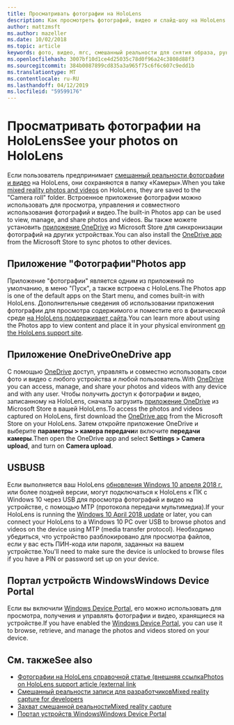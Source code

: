 ```yaml
---
title: Просматривать фотографии на HoloLens
description: Как просмотреть фотографий, видео и слайд-шоу на HoloLens и поместите их в физической среде.
author: mattzmsft
ms.author: mazeller
ms.date: 10/02/2018
ms.topic: article
keywords: фото, видео, mrc, смешанный реальности для снятия образа, руководство, OneDrive, HoloLens, ПИН-код, место, слайд-шоу
ms.openlocfilehash: 3007bf10d1ce4d25035c78d0f96a24c3808d88f3
ms.sourcegitcommit: 384b0087899cd835a3a965f75c6f6c607c9edd1b
ms.translationtype: MT
ms.contentlocale: ru-RU
ms.lasthandoff: 04/12/2019
ms.locfileid: "59599176"
---
```

# <a name="see-your-photos-on-hololens"></a><span data-ttu-id="97837-104">Просматривать фотографии на HoloLens</span><span class="sxs-lookup"><span data-stu-id="97837-104">See your photos on HoloLens</span></span>

<span data-ttu-id="97837-105">Если пользователь предпринимает [смешанный реальности фотографии и видео](mixed-reality-capture.md) на HoloLens, они сохраняются в папку «Камеры».</span><span class="sxs-lookup"><span data-stu-id="97837-105">When you take [mixed reality photos and videos](mixed-reality-capture.md) on HoloLens, they are saved to the "Camera roll" folder.</span></span> <span data-ttu-id="97837-106">Встроенное приложение фотографии можно использовать для просмотра, управления и совместного использования фотографий и видео.</span><span class="sxs-lookup"><span data-stu-id="97837-106">The built-in Photos app can be used to view, manage, and share photos and videos.</span></span> <span data-ttu-id="97837-107">Вы также можете установить [приложение OneDrive](https://www.microsoft.com/p/onedrive/9wzdncrfj1p3) из Microsoft Store для синхронизации фотографий на других устройствах.</span><span class="sxs-lookup"><span data-stu-id="97837-107">You can also install the [OneDrive app](https://www.microsoft.com/p/onedrive/9wzdncrfj1p3) from the Microsoft Store to sync photos to other devices.</span></span> 

## <a name="photos-app"></a><span data-ttu-id="97837-108">Приложение "Фотографии"</span><span class="sxs-lookup"><span data-stu-id="97837-108">Photos app</span></span>

<span data-ttu-id="97837-109">Приложение "фотографии" является одним из приложений по умолчанию, в меню "Пуск", а также встроена с HoloLens.</span><span class="sxs-lookup"><span data-stu-id="97837-109">The Photos app is one of the default apps on the Start menu, and comes built-in with HoloLens.</span></span> <span data-ttu-id="97837-110">Дополнительные сведения об использовании приложения фотографии для просмотра содержимого и поместите его в физической среде [на HoloLens поддерживает сайта](https://support.microsoft.com/help/12648).</span><span class="sxs-lookup"><span data-stu-id="97837-110">You can learn more about using the Photos app to view content and place it in your physical environment [on the HoloLens support site](https://support.microsoft.com/help/12648).</span></span> 

## <a name="onedrive-app"></a><span data-ttu-id="97837-111">Приложение OneDrive</span><span class="sxs-lookup"><span data-stu-id="97837-111">OneDrive app</span></span>

<span data-ttu-id="97837-112">С помощью [OneDrive](https://onedrive.live.com/) доступ, управлять и совместно использовать свои фото и видео с любого устройства и любой пользователь.</span><span class="sxs-lookup"><span data-stu-id="97837-112">With [OneDrive](https://onedrive.live.com/) you can access, manage, and share your photos and videos with any device and with any user.</span></span> <span data-ttu-id="97837-113">Чтобы получить доступ к фотографии и видео, записанному на HoloLens, сначала загрузить [приложение OneDrive](https://www.microsoft.com/p/onedrive/9wzdncrfj1p3) из Microsoft Store в вашей HoloLens.</span><span class="sxs-lookup"><span data-stu-id="97837-113">To access the photos and videos captured on HoloLens, first download the [OneDrive app](https://www.microsoft.com/p/onedrive/9wzdncrfj1p3) from the Microsoft Store on your HoloLens.</span></span> <span data-ttu-id="97837-114">Затем откройте приложение OneDrive и выберите **параметры > камера передачи**и включите **передачи камеры**.</span><span class="sxs-lookup"><span data-stu-id="97837-114">Then open the OneDrive app and select **Settings > Camera upload**, and turn on **Camera upload**.</span></span>

## <a name="usb"></a><span data-ttu-id="97837-115">USB</span><span class="sxs-lookup"><span data-stu-id="97837-115">USB</span></span> 

<span data-ttu-id="97837-116">Если выполняется ваш HoloLens [обновления Windows 10 апреля 2018 г.](release-notes-april-2018.md) или более поздней версии, могут подключаться к HoloLens к ПК с Windows 10 через USB для просмотра фотографий и видео на устройстве, с помощью MTP (протокола передачи мультимедиа).</span><span class="sxs-lookup"><span data-stu-id="97837-116">If your HoloLens is running the [Windows 10 April 2018 update](release-notes-april-2018.md) or later, you can connect your HoloLens to a Windows 10 PC over USB to browse photos and videos on the device using MTP (media transfer protocol).</span></span> <span data-ttu-id="97837-117">Необходимо убедиться, что устройство разблокировано для просмотра файлов, если у вас есть ПИН-кода или пароля, заданных на вашем устройстве.</span><span class="sxs-lookup"><span data-stu-id="97837-117">You'll need to make sure the device is unlocked to browse files if you have a PIN or password set up on your device.</span></span> 

## <a name="windows-device-portal"></a><span data-ttu-id="97837-118">Портал устройств Windows</span><span class="sxs-lookup"><span data-stu-id="97837-118">Windows Device Portal</span></span>

<span data-ttu-id="97837-119">Если вы включили [Windows Device Portal](using-the-windows-device-portal.md#mixed-reality-capture), его можно использовать для просмотра, получения и управлять фотографии и видео, хранящиеся на устройстве.</span><span class="sxs-lookup"><span data-stu-id="97837-119">If you have enabled the [Windows Device Portal](using-the-windows-device-portal.md#mixed-reality-capture), you can use it to browse, retrieve, and manage the photos and videos stored on your device.</span></span>

## <a name="see-also"></a><span data-ttu-id="97837-120">См. также</span><span class="sxs-lookup"><span data-stu-id="97837-120">See also</span></span>

* [<span data-ttu-id="97837-121">Фотографии на HoloLens справочной статье (внешняя ссылка</span><span class="sxs-lookup"><span data-stu-id="97837-121">Photos on HoloLens support article (external link</span></span>](https://support.microsoft.com/help/12648)
* [<span data-ttu-id="97837-122">Смешанный реальности записи для разработчиков</span><span class="sxs-lookup"><span data-stu-id="97837-122">Mixed reality capture for developers</span></span>](mixed-reality-capture-for-developers.md)
* [<span data-ttu-id="97837-123">Захват смешанной реальности</span><span class="sxs-lookup"><span data-stu-id="97837-123">Mixed reality capture</span></span>](mixed-reality-capture.md)
* [<span data-ttu-id="97837-124">Портал устройств Windows</span><span class="sxs-lookup"><span data-stu-id="97837-124">Windows Device Portal</span></span>](using-the-windows-device-portal.md)
